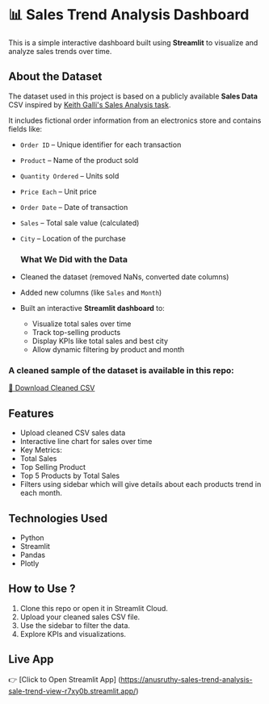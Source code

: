
# 📊 Sales Trend Analysis Dashboard

This is a simple interactive dashboard built using **Streamlit** to visualize and analyze sales trends over time.

## About the Dataset
The dataset used in this project is based on a publicly available **Sales Data** CSV inspired by [Keith Galli's Sales Analysis task](https://www.kaggle.com/datasets/beekiran/sales-data-analysis).

It includes fictional order information from an electronics store and contains fields like:

- `Order ID` – Unique identifier for each transaction  
- `Product` – Name of the product sold  
- `Quantity Ordered` – Units sold  
- `Price Each` – Unit price  
- `Order Date` – Date of transaction  
- `Sales` – Total sale value (calculated)  
- `City` – Location of the purchase

  ###  What We Did with the Data

- Cleaned the dataset (removed NaNs, converted date columns)
- Added new columns (like `Sales` and `Month`)
- Built an interactive **Streamlit dashboard** to:
  - Visualize total sales over time
  - Track top-selling products
  - Display KPIs like total sales and best city
  - Allow dynamic filtering by product and month
    
### A cleaned sample of the dataset is available in this repo:
[📎 Download Cleaned CSV](https://raw.githubusercontent.com/Anusruthy/Sales-Trend-Analysis/main/cleaned_sales_data.csv)


## Features

- Upload cleaned CSV sales data
- Interactive line chart for sales over time
-  Key Metrics:
  - Total Sales
  - Top Selling Product
- Top 5 Products by Total Sales
- Filters using sidebar which will give details about each products trend in each month.

## Technologies Used

- Python
- Streamlit
- Pandas
- Plotly

## How to Use ?

1. Clone this repo or open it in Streamlit Cloud.
2. Upload your cleaned sales CSV file.
3. Use the sidebar to filter the data.
4. Explore KPIs and visualizations.

##  Live App

👉 [Click to Open Streamlit App] (https://anusruthy-sales-trend-analysis-sale-trend-view-r7xy0b.streamlit.app/)
